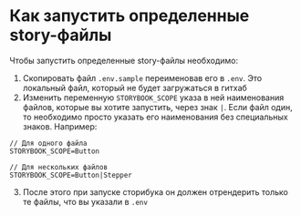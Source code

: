 # Как запустить определенные story-файлы

Чтобы запустить определенные story-файлы необходимо:
1. Скопировать файл `.env.sample` переименовав его в `.env`. Это локальный файл, который не будет загружаться в гитхаб
2. Изменить переменную `STORYBOOK_SCOPE` указа в ней наименования файлов, которые вы хотите запустить, через знак `|`. Если файл один, то необходимо просто указать его наименования без специальных знаков. Например:
```env
// Для одного файла
STORYBOOK_SCOPE=Button

// Для нескольких файлов
STORYBOOK_SCOPE=Button|Stepper
```
3. После этого при запуске сторибука он должен отрендерить только те файлы, что вы указали в `.env`
